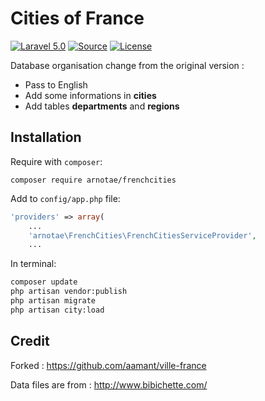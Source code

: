 Cities of France
===============

[![Laravel 5.0](https://img.shields.io/badge/Laravel-5.0-orange.svg?style=flat-square)](http://laravel.com)
[![Source](https://img.shields.io/badge/source-arnotae%2Ffrenchcities-blue.svg?style=flat-square)](https://github.com/arnotae/frenchcities)
[![License](http://img.shields.io/badge/license-MIT-brightgreen.svg?style=flat-square)](https://tldrlegal.com/license/mit-license)

Database organisation change from the original version :

* Pass to English
* Add some informations in **cities**
* Add tables **departments** and **regions**

Installation
------------

Require with `composer`:

```
composer require arnotae/frenchcities
```

Add to `config/app.php` file:

``` php
'providers' => array(
	...
	'arnotae\FrenchCities\FrenchCitiesServiceProvider',
	...
```

In terminal:

``` bash
composer update
php artisan vendor:publish
php artisan migrate
php artisan city:load
```

Credit
------------

Forked : https://github.com/aamant/ville-france

Data files are from : http://www.bibichette.com/
